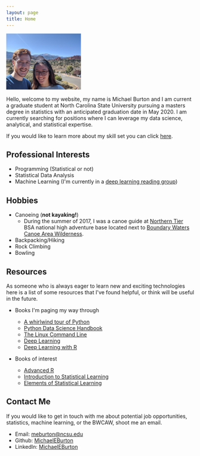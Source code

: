 ```yaml
---
layout: page
title: Home
---
```


<img src="colsprings.jpg" alt="Picture" width="200"/>

Hello, welcome to my website, my name is Michael Burton and I am current a graduate student at North Carolina State University pursuing a masters degree in statistics with an anticipated graduation date in May 2020. I am currently searching for positions where I can leverage my data science, analytical, and statistical expertise.

If you would like to learn more about my skill set you can click [here](https://michaeleburton.github.io/about/). 

## Professional Interests
+ Programming (Statistical or not)
+ Statistical Data Analysis
+ Machine Learning (I'm currently in a [deep learning reading group](https://github.com/AlvinSheng/SLG-Deep-Learning))

## Hobbies
+ Canoeing (**not kayaking!**)
  - During the summer of 2017, I was a canoe guide at [Northern Tier](https://www.ntier.org) BSA national high adventure base located next to [Boundary Waters Canoe Area Wilderness](https://www.fs.usda.gov/detail/superior/specialplaces/?cid=fseprd555184).
+ Backpacking/Hiking
+ Rock Climbing
+ Bowling

## Resources
As someone who is always eager to learn new and exciting technologies here is a list of some resources that I've found helpful, or think will be useful in the future.
     
+ Books I'm paging my way through 
  - [A whirlwind tour of Python](https://jakevdp.github.io/WhirlwindTourOfPython/)
  - [Python Data Science Handbook](https://jakevdp.github.io/PythonDataScienceHandbook/)
  - [The Linux Command Line](http://linuxcommand.org/tlcl.php)
  - [Deep Learning](https://www.deeplearningbook.org/)
  - [Deep Learning with R](https://www.manning.com/books/deep-learning-with-r)

+ Books of interest
  - [Advanced R](http://adv-r.had.co.nz/)
  - [Introduction to Statistical Learning](http://faculty.marshall.usc.edu/gareth-james/ISL/)
  - [Elements of Statistical Learning](https://web.stanford.edu/~hastie/ElemStatLearn/)

## Contact Me
If you would like to get in touch with me about potential job opportunities, statistics, machine learning, or the BWCAW, shoot me an email.

+ Email: [meburton@ncsu.edu](mailto:meburton@ncsu.edu)
+ Github: [MichaelEBurton](https://github.com/MichaelEBurton)
+ LinkedIn: [MichaelEBurton](https://www.linkedin.com/in/michaeleburton/)





